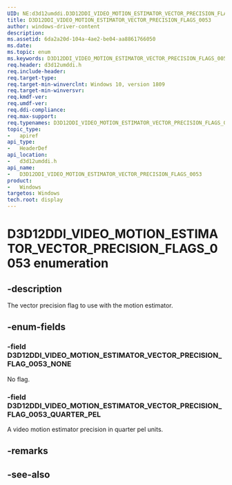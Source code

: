 ```yaml
---
UID: NE:d3d12umddi.D3D12DDI_VIDEO_MOTION_ESTIMATOR_VECTOR_PRECISION_FLAGS_0053
title: D3D12DDI_VIDEO_MOTION_ESTIMATOR_VECTOR_PRECISION_FLAGS_0053
author: windows-driver-content
description: 
ms.assetid: 6da2a20d-104a-4ae2-be04-aa8861766050
ms.date: 
ms.topic: enum
ms.keywords: D3D12DDI_VIDEO_MOTION_ESTIMATOR_VECTOR_PRECISION_FLAGS_0053, D3D12DDI_VIDEO_MOTION_ESTIMATOR_VECTOR_PRECISION_FLAGS_0053, 
req.header: d3d12umddi.h
req.include-header:
req.target-type:
req.target-min-winverclnt: Windows 10, version 1809
req.target-min-winversvr:
req.kmdf-ver:
req.umdf-ver:
req.ddi-compliance:
req.max-support:
req.typenames: D3D12DDI_VIDEO_MOTION_ESTIMATOR_VECTOR_PRECISION_FLAGS_0053
topic_type: 
-	apiref
api_type: 
-	HeaderDef
api_location: 
-	d3d12umddi.h
api_name: 
-	D3D12DDI_VIDEO_MOTION_ESTIMATOR_VECTOR_PRECISION_FLAGS_0053
product:
-	Windows
targetos: Windows
tech.root: display
---
```


# D3D12DDI_VIDEO_MOTION_ESTIMATOR_VECTOR_PRECISION_FLAGS_0053 enumeration

## -description

The vector precision flag to use with the motion estimator.

## -enum-fields

### -field D3D12DDI_VIDEO_MOTION_ESTIMATOR_VECTOR_PRECISION_FLAG_0053_NONE

No flag.

### -field D3D12DDI_VIDEO_MOTION_ESTIMATOR_VECTOR_PRECISION_FLAG_0053_QUARTER_PEL 

A video motion estimator precision in quarter pel units.

## -remarks

## -see-also
